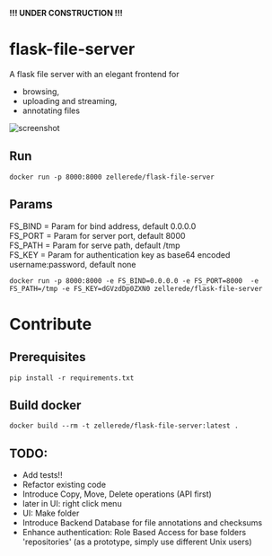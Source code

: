 
   **!!! UNDER CONSTRUCTION !!!**


# flask-file-server

A flask file server with an elegant frontend for 
  - browsing, 
  - uploading and streaming,
  - annotating
files

![screenshot](https://raw.githubusercontent.com/zellerede/flask-file-server/master/screenshot.jpg)

## Run
```docker run -p 8000:8000 zellerede/flask-file-server```

## Params
FS_BIND = Param for bind address, default 0.0.0.0  
FS_PORT = Param for server port, default 8000  
FS_PATH = Param for serve path, default /tmp  
FS_KEY = Param for authentication key as base64 encoded username:password, default none  

```docker run -p 8000:8000 -e FS_BIND=0.0.0.0 -e FS_PORT=8000  -e FS_PATH=/tmp -e FS_KEY=dGVzdDp0ZXN0 zellerede/flask-file-server```


# Contribute

## Prerequisites
```pip install -r requirements.txt```

## Build docker
```docker build --rm -t zellerede/flask-file-server:latest .```

## TODO:
  - Add tests!!
  - Refactor existing code
  - Introduce  Copy, Move, Delete operations (API first)
  - later in UI: right click menu
  - UI: Make folder
  - Introduce Backend Database for file annotations and checksums
  - Enhance authentication: Role Based Access for base folders 'repositories' (as a prototype, simply use different Unix users)
